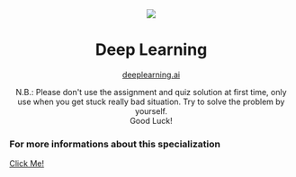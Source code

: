 <div align="center" markdown="1">
    <img src="./deep-learning.jpg">
    <h1>Deep Learning</h1>
    <a href="https://www.deeplearning.ai"> deeplearning.ai </a>
    <p>N.B.: Please don't use the assignment and quiz solution at first time, only use when you get stuck really bad situation. Try to solve the problem by yourself.<br /> Good Luck!</p>
</div>  

### For more informations about this specialization  
[Click Me!](https://www.coursera.org/specializations/deep-learning)
